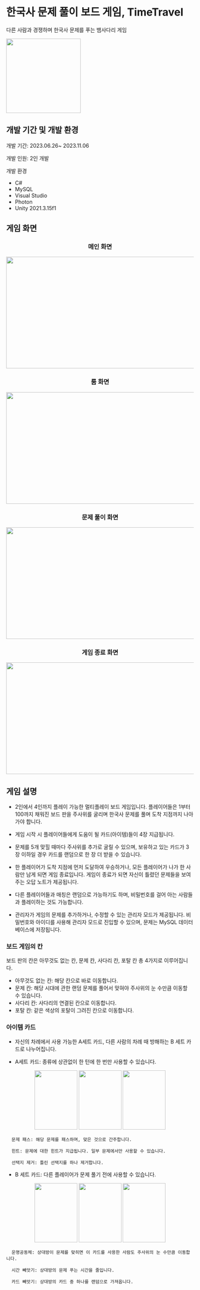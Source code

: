 # 한국사 문제 풀이 보드 게임, TimeTravel
다른 사람과 경쟁하며 한국사 문제를 푸는 뱀사다리 게임

<img src="https://github.com/Junghs-cloud/TimeTravel/assets/77110178/a3dad494-1ca5-4746-96cf-eb98524cec58" width="200" height="200">

## 개발 기간 및 개발 환경
개발 기간: 2023.06.26~ 2023.11.06

개발 인원: 2인 개발

개발 환경
- C#
- MySQL
- Visual Studio
- Photon
- Unity 2021.3.15f1

## 게임 화면

<div align=center>
    
### 메인 화면
<img src="https://github.com/Junghs-cloud/TimeTravel/assets/77110178/b7ce3b18-e776-4515-8d92-054635ceb0d9" width="533" height="300">

### 룸 화면
<img src="https://github.com/Junghs-cloud/TimeTravel/assets/77110178/db26947b-aac1-4815-9d93-c4c4380f52ef" width="533" height="300">

### 문제 풀이 화면
<img src="https://github.com/Junghs-cloud/TimeTravel/assets/77110178/bfcda24d-4db9-45d4-afd2-c08f20a52430" width="533" height="300">

### 게임 종료 화면
<img src="https://github.com/Junghs-cloud/TimeTravel/assets/77110178/56bae07b-ab94-4627-971d-d6faf79e6aa8" width="533" height="300">

</div>

## 게임 설명
- 2인에서 4인까지 플레이 가능한 멀티플레이 보드 게임입니다. 플레이어들은 1부터 100까지 채워진 보드 판을 주사위를 굴리며 한국사 문제를 풀며 도착 지점까지 나아가야 합니다.

- 게임 시작 시 플레이어들에게 도움이 될 카드(아이템)들이 4장 지급됩니다.

- 문제를 5개 맞힐 때마다 주사위를 추가로 굴릴 수 있으며, 보유하고 있는 카드가 3장 이하일 경우 카드를 랜덤으로 한 장 더 받을 수 있습니다.

- 한 플레이어가 도착 지점에 먼저 도달하여 우승하거나, 모든 플레이어가 나가 한 사람만 남게 되면 게임 종료입니다. 게임이 종료가 되면 자신이 틀렸던 문제들을 보여주는 오답 노트가 제공됩니다.

- 다른 플레이어들과 매칭은 랜덤으로 가능하기도 하며, 비밀번호를 걸어 아는 사람들과 플레이하는 것도 가능합니다.

- 관리자가 게임의 문제를 추가하거나, 수정할 수 있는 관리자 모드가 제공됩니다. 비밀번호와 아이디를 사용해 관리자 모드로 진입할 수 있으며, 문제는 MySQL 데이터베이스에 저장됩니다.

### 보드 게임의 칸
보드 판의 칸은 아무것도 없는 칸, 문제 칸, 사다리 칸, 포탈 칸 총 4가지로 이루어집니다.
- 아무것도 없는 칸: 해당 칸으로 바로 이동합니다.
- 문제 칸: 해당 시대에 관한 랜덤 문제를 풀어서 맞혀야 주사위의 눈 수만큼 이동할 수 있습니다.
- 사다리 칸: 사다리의 연결된 칸으로 이동합니다.
- 포탈 칸: 같은 색상의 포탈이 그려진 칸으로 이동합니다.


### 아이템 카드
- 자신의 차례에서 사용 가능한 A세트 카드, 다른 사람의 차례 때 방해하는 B 세트 카드로 나누어집니다.

- A세트 카드: 종류에 상관없이 한 턴에 한 번만 사용할 수 있습니다.
<div align=center>
    <img src="https://github.com/Junghs-cloud/TimeTravel/assets/77110178/79fa5cbb-a46a-42fb-b1b9-8bdd95cb695e" width=115 height="159">
    <img src="https://github.com/Junghs-cloud/TimeTravel/assets/77110178/b50fdfe5-868f-4d65-9736-aafece71a73c" width=115 height="159">
    <img src="https://github.com/Junghs-cloud/TimeTravel/assets/77110178/a4e41243-7066-4b98-ada8-5e3db0b2372b" width=115 height="159">
</div>
    
      문제 패스: 해당 문제를 패스하며, 맞은 것으로 간주합니다.
    
      힌트: 문제에 대한 힌트가 지급됩니다. 일부 문제에서만 사용할 수 있습니다.
    
      선택지 제거: 틀린 선택지를 하나 제거합니다.

- B 세트 카드: 다른 플레이어가 문제 풀기 전에 사용할 수 있습니다.
<div align=center>
    <img src="https://github.com/Junghs-cloud/TimeTravel/assets/77110178/f6d58f25-d5f5-4466-b872-06ca4ab0a880" width=115 height="159">
    <img src="https://github.com/Junghs-cloud/TimeTravel/assets/77110178/e6e13585-d052-4f16-88ff-55dfef0090a2" width=115 height="159">
    <img src="https://github.com/Junghs-cloud/TimeTravel/assets/77110178/cf47d67e-c659-409c-a68b-9c93363e2609" width=115 height="159">
</div>

      운명공동체: 상대방이 문제를 맞히면 이 카드를 사용한 사람도 주사위의 눈 수만큼 이동합니다.
    
      시간 빼앗기: 상대방의 문제 푸는 시간을 줄입니다.

      카드 빼앗기: 상대방의 카드 중 하나를 랜덤으로 가져옵니다.

    
    
     


